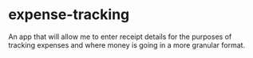 # expense-tracking
An app that will allow me to enter receipt details for the purposes of tracking expenses and where money is going in a more granular format.
